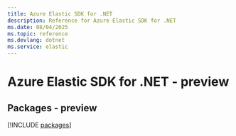 ```yaml
---
title: Azure Elastic SDK for .NET
description: Reference for Azure Elastic SDK for .NET
ms.date: 08/04/2025
ms.topic: reference
ms.devlang: dotnet
ms.service: elastic
---
```

# Azure Elastic SDK for .NET - preview
## Packages - preview
[!INCLUDE [packages](elastic-index.md)]